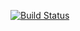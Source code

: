 [![Build Status](https://travis-ci.org/KateWood/project_2.svg?branch=master)](https://travis-ci.org/KateWood/project_2)